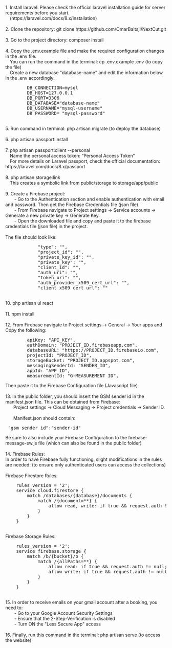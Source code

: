 <p>
    1. Install laravel: Please check the official laravel installation guide for server requirements before you start. <br/>&emsp;(https://laravel.com/docs/8.x/installation) <br/> <br/>
    2. Clone the repository: git clone https://github.com/OmarBaltaji/NextCut.git  <br/><br/>
    3. Go to the project directory: composer install  <br/><br/>
    4. Copy the .env.example file and make the required configuration changes in the .env file.  <br/>
    &emsp;You can run the command in the terminal: cp .env.example .env (to copy the file) <br/>
    &emsp;Create a new database "database-name" and edit the information below in the .env accordingly:  <br/>
    <pre>
        DB_CONNECTION=mysql
        DB_HOST=127.0.0.1
        DB_PORT=3306
        DB_DATABASE="database-name" 
        DB_USERNAME="mysql-username"
        DB_PASSWORD= "mysql-password"</pre><br/>
    5. Run command in terminal: php artisan migrate (to deploy the database)<br/><br/>
    6. php artisan passport:install<br/><br/>
    7. php artisan passport:client --personal <br/>
    &emsp;Name the personal access token: “Personal Access Token” <br/>
    &emsp;For more details on Laravel passport, check the official documentation: https://laravel.com/docs/8.x/passport<br/><br/>
    8.  php artisan storage:link<br/>
      &emsp;This creates a symbolic link from public/storage to storage/app/public<br/><br/>
    9. Create a Firebase project:<br/>
        &emsp;&emsp;- Go to the Authentication section and enable authentication with email and password. Then get the Firebase Credentials file (json file)<br/>
        &emsp;&emsp;- From Firebase navigate to Project settings -> Service accounts -> Generate a new private key -> Generate Key.<br/>
        &emsp;&emsp;- Open the downloaded file and copy and paste it to the firebase credentials file (json file) in the project.
        <br/><br/>
     The file should look like:<br/>
        <pre>
            "type": "",
            "project_id": "",
            "private_key_id": "",
            "private_key": "",
            "client_id": "",
            "auth_uri": "",
            "token_uri": "",
            "auth_provider_x509_cert_url": "",
            "client_x509_cert_url": ""</pre><br/>
    10. php artisan ui react<br/><br/>
    11. npm install <br/><br/>
    12. From Firebase navigate to Project settings -> General -> Your apps and Copy the following:<br/>
    <pre>
        apiKey: "API_KEY",
        authDomain: "PROJECT_ID.firebaseapp.com",
        databaseURL: "https://PROJECT_ID.firebaseio.com",
        projectId: "PROJECT_ID",
        storageBucket: "PROJECT_ID.appspot.com",
        messagingSenderId: "SENDER_ID",
        appId: "APP_ID",
        measurementId: "G-MEASUREMENT_ID",</pre>
    Then paste it to the Firebase Configuration file (Javascript file)<br/><br/>
    13. In the public folder, you should insert the GSM sender id in the  manifest.json file. This can be obtained from Firebase:<br/>   
    &emsp;&ensp;&nbsp;Project settings -> Cloud Messaging -> Project credentials -> Sender ID.<br/><br/>
    &emsp;&ensp;&nbsp;Manifest.json should contain:<br/>
    <pre> "gsm_sender_id":"sender-id"</pre>
    Be sure to also include your Firebase Configuration to the firebase-message-sw.js file (which can also be found in the public folder)<br/><br/>
    14. Firebase Rules:<br/>
    In order to have Firebase fully functioning, slight modifications in the rules are needed: (to ensure only authenticated users can access the collections)<br/><br/>
    Firebase Firestore Rules:<br/>
    <pre>
    rules_version = '2';
    service cloud.firestore {
        match /databases/{database}/documents {
            match /{document=**} {
                allow read, write: if true && request.auth != null;
            }
        }
    }</pre> <br/>
    Firebase Storage Rules:<br/>
    <pre>
    rules_version = '2';
    service firebase.storage {
        match /b/{bucket}/o {
            match /{allPaths=**} {
                allow read: if true && request.auth != null;
                allow write: if true && request.auth != null && request.resource.contentType.matches('image/.*');
            }
        }
    }</pre><br/>
    15. In order to receive emails on your gmail account after a booking, you need to:<br/>
    &emsp;&emsp;- Go to your Google Account Security Settings<br/>
    &emsp;&emsp;- Ensure that the 2-Step-Verification is disabled<br/>
    &emsp;&emsp;- Turn ON the "Less Secure App" access<br/><br/>
    16. Finally, run this command in the terminal: php artisan serve (to access the website)<br/>
</p>
